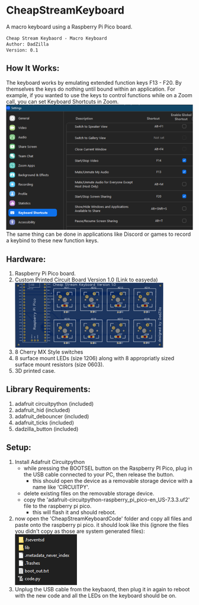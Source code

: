 # CheapStreamKeyboard
A macro keyboard using a Raspberry Pi Pico board.

    Cheap Stream Keybaord - Macro Keyboard
    Author: DadZilla
    Version: 0.1

## How It Works:
The keyboard works by emulating extended function keys F13 - F20.  By themselves the keys do nothing until bound within an application.  For example, if you wanted to use the keys to control functions while on a Zoom call, you can set Keyboard Shortcuts in Zoom.
![Zoom Keyboard Shortcuts Screenshot](README_ASSETS/ZoomKeyboardShortcuts-ScreenShot-1.png)
The same thing can be done in applications like Discord or games to record a keybind to these new function keys.

## Hardware:
1. Raspberry Pi Pico board.
2. Custom Printed Circuit Board Version 1.0 (Link to easyeda)
	![Circuit Board](/README_ASSETS/EasyEDA-CheapStreamKeyboard-V1.0.png)
3. 8 Cherry MX Style switches
4. 8 surface mount LEDs (size 1206) along with 8 appropriatly sized surface mount resistors (size 0603).
5. 3D printed case.

## Library Requirements:
1. adafruit circuitpython (included)
2. adafruit_hid (included)
3. adafruit_debouncer (included)
4. adafruit_ticks (included)
5. dadzilla_button (included)

## Setup:
1. Install Adafruit Circuitpython
	- while pressing the BOOTSEL button on the Raspberry PI Pico, plug in the USB cable connected to your PC, then release the button.
		- this should open the device as a removable storage device with a name like 'CIRCUITPY'.
	- delete existing files on the removable storage device.
	- copy the 'adafruit-circuitpython-raspberry_pi_pico-en_US-7.3.3.uf2' file to the raspberry pi pico.  
		- this will flash it and should reboot.
2. now open the 'CheapStreamKeyboardCode' folder and copy all files and paste onto the raspberry pi pico.  it should look like this (ignore the files you didn't copy as those are system generated files): ![CIRCUITPY Files](/README_ASSETS/CheapStreamKeyboard-FilesScreenshot.png)
3. Unplug the USB cable from the keybaord, then plug it in again to reboot with the new code and all the LEDs on the keyboard should be on.	
